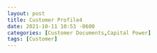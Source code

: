 ```yaml
---
layout: post
title: Customer Profile4
date: 2021-10-11 10:53 -0600
categories: [Customer Documents,Capital Power]
tags: [Customer]
---
```

